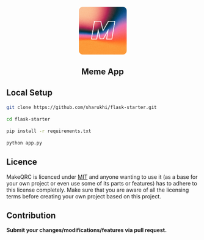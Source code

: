 <div align="center">
  <p>
      <img style="width: 125px;" src="static/ico.png">
  </p>
  <h2> Meme App </h2>


</div>





## Local Setup

```bash 
git clone https://github.com/sharukhi/flask-starter.git
```
```bash 
cd flask-starter 
```
```bash 
pip install -r requirements.txt
```
```bash 
python app.py
```




## Licence
MakeQRC is licenced under [MIT](https://github.com/Sharukhi/meme-app/blob/main/LICENSE) and anyone wanting to use it (as a base for your own project or even use some of its parts or features) has to adhere to this license completely. Make sure that you are aware of all the licensing terms before creating your own project based on this project.


## Contribution


**Submit your changes/modifications/features via pull request.**



